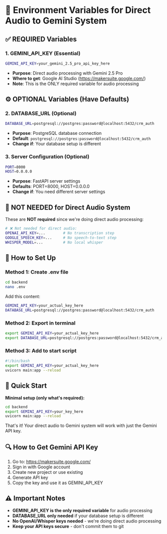 # 🔑 Environment Variables for Direct Audio to Gemini System

## ✅ **REQUIRED Variables**

### **1. GEMINI_API_KEY** (Essential)
```bash
GEMINI_API_KEY=your_gemini_2.5_pro_api_key_here
```
- **Purpose**: Direct audio processing with Gemini 2.5 Pro
- **Where to get**: Google AI Studio (https://makersuite.google.com/)
- **Note**: This is the ONLY required variable for audio processing

## ⚙️ **OPTIONAL Variables (Have Defaults)**

### **2. DATABASE_URL** (Optional)
```bash
DATABASE_URL=postgresql://postgres:password@localhost:5432/crm_auth
```
- **Purpose**: PostgreSQL database connection
- **Default**: `postgresql://postgres:password@localhost:5432/crm_auth`
- **Change if**: Your database setup is different

### **3. Server Configuration** (Optional)
```bash
PORT=8000
HOST=0.0.0.0
```
- **Purpose**: FastAPI server settings
- **Defaults**: PORT=8000, HOST=0.0.0.0
- **Change if**: You need different server settings

## 🚫 **NOT NEEDED for Direct Audio System**

These are **NOT required** since we're doing direct audio processing:
```bash
# ❌ Not needed for direct audio:
OPENAI_API_KEY=...        # No transcription step
GOOGLE_SPEECH_KEY=...     # No speech-to-text step
WHISPER_MODEL=...         # No local whisper
```

## 📝 **How to Set Up**

### **Method 1: Create .env file**
```bash
cd backend
nano .env
```
Add this content:
```bash
GEMINI_API_KEY=your_actual_key_here
DATABASE_URL=postgresql://postgres:password@localhost:5432/crm_auth
```

### **Method 2: Export in terminal**
```bash
export GEMINI_API_KEY=your_actual_key_here
export DATABASE_URL=postgresql://postgres:password@localhost:5432/crm_auth
```

### **Method 3: Add to start script**
```bash
#!/bin/bash
export GEMINI_API_KEY=your_actual_key_here
uvicorn main:app --reload
```

## 🎯 **Quick Start**

**Minimal setup (only what's required):**
```bash
cd backend
export GEMINI_API_KEY=your_key_here
uvicorn main:app --reload
```

That's it! Your direct audio to Gemini system will work with just the Gemini API key.

## 🔍 **How to Get Gemini API Key**

1. Go to: https://makersuite.google.com/
2. Sign in with Google account
3. Create new project or use existing
4. Generate API key
5. Copy the key and use it as GEMINI_API_KEY

## ⚠️ **Important Notes**

- **GEMINI_API_KEY is the only required variable** for audio processing
- **DATABASE_URL only needed** if your database setup is different
- **No OpenAI/Whisper keys needed** - we're doing direct audio processing
- **Keep your API keys secure** - don't commit them to git